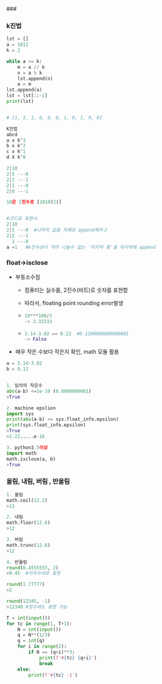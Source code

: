 \#\#\#



### k진법

```python
lst = []
a = 1812
k = 2

while a >= k:
    m = a // k  
    n = a % k  
    lst.append(n)
    a = m 
lst.append(a)
lst = lst[::-1]
print(lst)


# [1, 1, 1, 0, 0, 0, 1, 0, 1, 0, 0]
```

```python
K진법
abcd
a x k^3
b x k^2
c x k^1
d X k^0
```

```python
2|10
2|5 ---0
2|2 ---1
2|1 ---0
2|0 ---1  

10은 2진수로 [1010(2)]


#코드로 표현시
2|10
2|5 ---0  #나머지 값을 차례로 append해주고
2|2 ---1
  1 ---0    
a =1   #k진수보다 작아 나눌수 없는 '마지막 몫'을 마지막에 append
```



### float->isclose

- 부동소수점

  - 컴퓨터는 실수를,  2진수(비트)로 숫자를 표현함
  - 따라서, floating point rounding error발생

  - ```python
    10***100/3
    -> 3.33333
    ```

  - ```python
    3.14-3.02 == 0.12  #0.1200000000000001
    -> False
    ```

- 매우 작은 수보다 작은지 확인, math 모듈 활용

```python
a = 3.14-3.02
b = 0.12


1. 임의의 작은수
abs(a-b) <=1e-10 (0.0000000001)
>True

2. machine epslion
import sys
print(abs(a-b) <= sys.float_info.epsilon)
print(sys.float_info.epsilon)
>True
>2.22.....e-16

3. python3.5이상
import math
math.isclose(a, b)
>True
```



### 올림, 내림, 버림 , 반올림

```python
1. 올림
math.ceil(12.2)
>13

2. 내림
math.floor(12.6)
>12

3. 버림
math.trunc(12.6)
>12

4. 반올림
round(0.4555555, 2)
>0.45  #자리수대로 표현

round(1.77777)
>2

round(12345, -1)
>12340 #정수에도 표현 가능
```



```python
T = int(input())
for tc in range(1, T+1):
    N = int(input())
    q = N**(1/3)
    q = int(q)
    for i in range(2):
        if N == (q+i)**3:
            print(f'#{tc} {q+i}')
            break
    else:
        print(f'#{tc} -1')
```

